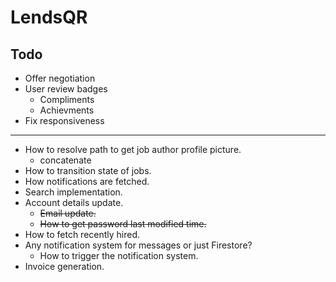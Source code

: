 # LendsQR

## Todo

- Offer negotiation
- User review badges
  - Compliments
  - Achievments
- Fix responsiveness
---

- How to resolve path to get job author profile picture.
    + concatenate
- How to transition state of jobs.
- How notifications are fetched.
- Search implementation.
- Account details update.
    - ~~Email update.~~
    - ~~How to get password last modified time.~~
- How to fetch recently hired.
- Any notification system for messages or just Firestore?
    - How to trigger the notification system.
- Invoice generation.


